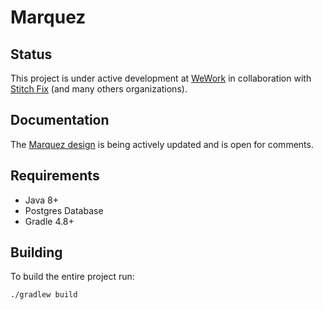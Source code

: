 # Marquez

## Status

This project is under active development at [WeWork](https://www.wework.com/) in collaboration with [Stitch Fix](https://www.stitchfix.com) (and many others organizations).

## Documentation

The [Marquez design](https://drive.google.com/open?id=1zxvp-6jv4Gs7eAGFmK0fbKbYL9cbEQrRJKLk3ez4PRA) is being actively updated and is open for comments.

## Requirements

* Java 8+
* Postgres Database
* Gradle 4.8+

## Building

To build the entire project run:

```bash
./gradlew build
```